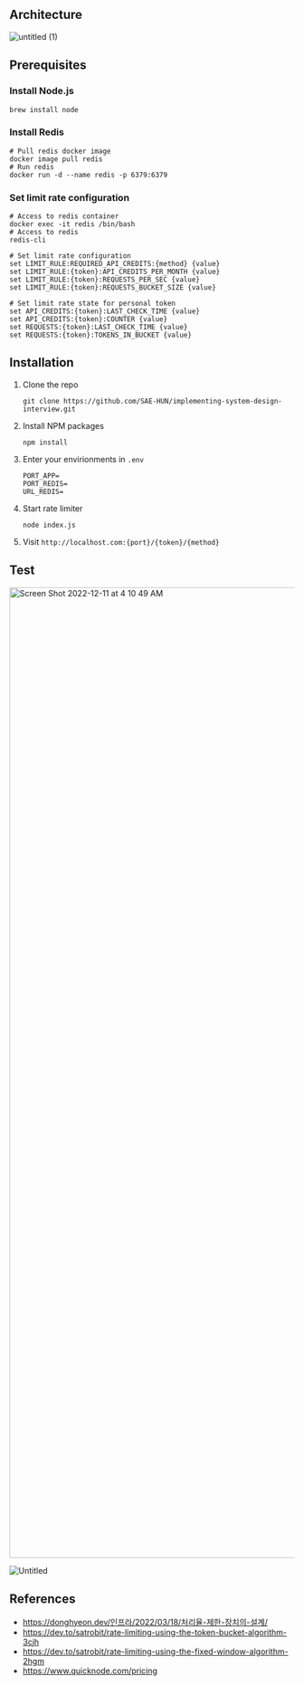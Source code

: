 ## Architecture

![untitled (1)](https://user-images.githubusercontent.com/59135804/206873270-93eb769a-1e55-48c8-9411-57601c80c0bf.png)

## Prerequisites

### Install Node.js

```=bash
brew install node
```

### Install Redis

```=bash
# Pull redis docker image
docker image pull redis
# Run redis
docker run -d --name redis -p 6379:6379
```

### Set limit rate configuration

```=bash
# Access to redis container
docker exec -it redis /bin/bash
# Access to redis
redis-cli

# Set limit rate configuration
set LIMIT_RULE:REQUIRED_API_CREDITS:{method} {value}
set LIMIT_RULE:{token}:API_CREDITS_PER_MONTH {value}
set LIMIT_RULE:{token}:REQUESTS_PER_SEC {value}
set LIMIT_RULE:{token}:REQUESTS_BUCKET_SIZE {value}

# Set limit rate state for personal token
set API_CREDITS:{token}:LAST_CHECK_TIME {value}
set API_CREDITS:{token}:COUNTER {value}
set REQUESTS:{token}:LAST_CHECK_TIME {value}
set REQUESTS:{token}:TOKENS_IN_BUCKET {value}
```

## Installation

1. Clone the repo
   ```=bash
   git clone https://github.com/SAE-HUN/implementing-system-design-interview.git
   ```
2. Install NPM packages
   ```=bash
   npm install
   ```
3. Enter your envirionments in `.env`
   ```
   PORT_APP=
   PORT_REDIS=
   URL_REDIS=
   ```
4. Start rate limiter
   ```=bash
   node index.js
   ```
5. Visit `http://localhost.com:{port}/{token}/{method}`

## Test

<img width="1716" alt="Screen Shot 2022-12-11 at 4 10 49 AM" src="https://user-images.githubusercontent.com/59135804/206871704-32046c0b-c96a-440f-be18-c2315f9c3cbb.png">

![Untitled](https://user-images.githubusercontent.com/59135804/206871676-3499ce75-6c20-4a51-a716-22bf510a332d.png)


## References

- https://donghyeon.dev/인프라/2022/03/18/처리율-제한-장치의-설계/
- https://dev.to/satrobit/rate-limiting-using-the-token-bucket-algorithm-3cjh
- https://dev.to/satrobit/rate-limiting-using-the-fixed-window-algorithm-2hgm
- https://www.quicknode.com/pricing

